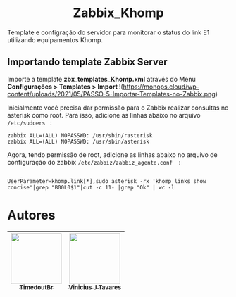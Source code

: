 <h1 align="center"> Zabbix_Khomp </h1>

Template e configração do servidor para monitorar o status do link E1 utilizando equipamentos Khomp.



<h2> Importando template Zabbix Server </h2>

Importe a template  <b>zbx_templates_Khomp.xml</b> através do Menu <b>Configurações > Templates > Import </b>
!(https://monops.cloud/wp-content/uploads/2021/05/PASSO-5-Importar-Templates-no-Zabbix.png)


Inicialmente você precisa dar permissão para o Zabbix realizar consultas no asterisk como root.
Para isso, adicione as linhas abaixo no arquivo ```/etc/sudoers ``` :

```
zabbix ALL=(ALL) NOPASSWD: /usr/sbin/rasterisk
zabbix ALL=(ALL) NOPASSWD: /usr/sbin/asterisk
```
Agora, tendo permissão de root, adicione as linhas abaixo no arquivo de configuração do zabbix ```/etc/zabbiz/zabbiz_agentd.conf  ```:

```

UserParameter=khomp.link[*],sudo asterisk -rx 'khomp links show concise'|grep "B00L0$1"|cut -c 11- |grep "Ok" | wc -l

```




# Autores

| [<img src="https://avatars.githubusercontent.com/u/120132737?v=4" width=115><br><sub>TimedoutBr</sub>](https://github.com/TimedoutBr) |  [<img src="https://media-exp1.licdn.com/dms/image/C5603AQHJIJwnDoB59g/profile-displayphoto-shrink_400_400/0/1517232864658?e=1675900800&v=beta&t=q4-0_HHTwoai450ehOCIZgsM9VhrzGni23coIk0GjDM" width=115><br><sub>Vinicius J Tavares</sub>](https://www.linkedin.com/in/vinicius-jose-tavares/) 
| :---: | :---: | 
